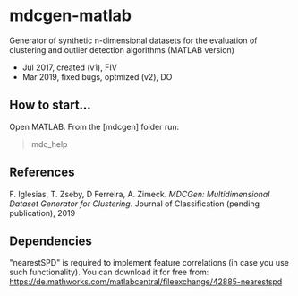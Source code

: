 # mdcgen-matlab
Generator of synthetic n-dimensional datasets for the evaluation of clustering and outlier
detection algorithms (MATLAB version)

- Jul 2017, created (v1), FIV
- Mar 2019, fixed bugs, optmized (v2), DO 

## How to start...
Open MATLAB. From the [mdcgen] folder run:
> mdc_help 

## References 
F. Iglesias, T. Zseby, D Ferreira, A. Zimeck. *MDCGen: Multidimensional Dataset Generator for
Clustering*. Journal of Classification (pending publication), 2019

## Dependencies
"nearestSPD" is required to implement feature correlations (in case you use such functionality). 
You can download it for free from: https://de.mathworks.com/matlabcentral/fileexchange/42885-nearestspd


